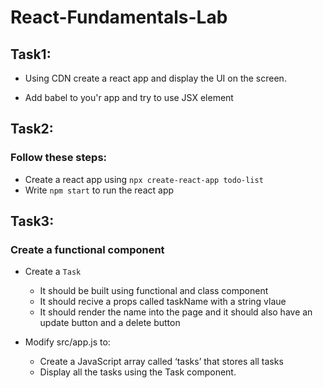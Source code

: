 # React-Fundamentals-Lab

## Task1: 
* Using CDN create a react app and display the UI on the screen.

* Add babel to you'r app and try to use JSX element


## Task2: 
### Follow these steps:

* Create a react app using `npx create-react-app todo-list`
* Write `npm start` to run the react app 



## Task3:
### Create a functional component 

* Create a `Task` 
    * It should be built using functional and class component
    * It should recive a props called taskName with a string vlaue 
    * It should render the name into the page and it should also have an update button and a delete button

* Modify src/app.js to:
    * Create a JavaScript array called ‘tasks’ that stores all tasks
    * Display all the tasks using the Task component.

